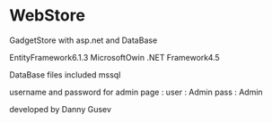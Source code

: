 # WebStore
GadgetStore with asp.net and DataBase

  
EntityFramework6.1.3
MicrosoftOwin
.NET Framework4.5

DataBase files included mssql

username and password for admin page :
user : Admin
pass : Admin


developed by Danny Gusev
